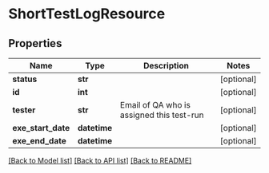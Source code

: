 # ShortTestLogResource

## Properties
Name | Type | Description | Notes
------------ | ------------- | ------------- | -------------
**status** | **str** |  | [optional] 
**id** | **int** |  | [optional] 
**tester** | **str** | Email of QA who is assigned this test-run | [optional] 
**exe_start_date** | **datetime** |  | [optional] 
**exe_end_date** | **datetime** |  | [optional] 

[[Back to Model list]](../README.md#documentation-for-models) [[Back to API list]](../README.md#documentation-for-api-endpoints) [[Back to README]](../README.md)


